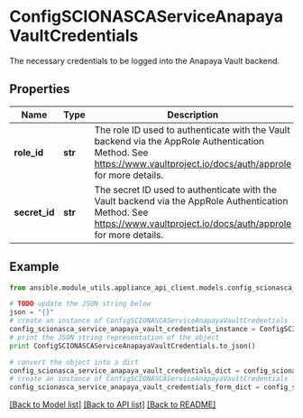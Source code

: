 # ConfigSCIONASCAServiceAnapayaVaultCredentials

The necessary credentials to be logged into the Anapaya Vault backend.

## Properties

Name | Type | Description | Notes
------------ | ------------- | ------------- | -------------
**role_id** | **str** | The role ID used to authenticate with the Vault backend via the AppRole Authentication Method. See https://www.vaultproject.io/docs/auth/approle for more details. | [optional] 
**secret_id** | **str** | The secret ID used to authenticate with the Vault backend via the AppRole Authentication Method. See https://www.vaultproject.io/docs/auth/approle for more details. | [optional] 

## Example

```python
from ansible.module_utils.appliance_api_client.models.config_scionasca_service_anapaya_vault_credentials import ConfigSCIONASCAServiceAnapayaVaultCredentials

# TODO update the JSON string below
json = "{}"
# create an instance of ConfigSCIONASCAServiceAnapayaVaultCredentials from a JSON string
config_scionasca_service_anapaya_vault_credentials_instance = ConfigSCIONASCAServiceAnapayaVaultCredentials.from_json(json)
# print the JSON string representation of the object
print ConfigSCIONASCAServiceAnapayaVaultCredentials.to_json()

# convert the object into a dict
config_scionasca_service_anapaya_vault_credentials_dict = config_scionasca_service_anapaya_vault_credentials_instance.to_dict()
# create an instance of ConfigSCIONASCAServiceAnapayaVaultCredentials from a dict
config_scionasca_service_anapaya_vault_credentials_form_dict = config_scionasca_service_anapaya_vault_credentials.from_dict(config_scionasca_service_anapaya_vault_credentials_dict)
```
[[Back to Model list]](../README.md#documentation-for-models) [[Back to API list]](../README.md#documentation-for-api-endpoints) [[Back to README]](../README.md)


